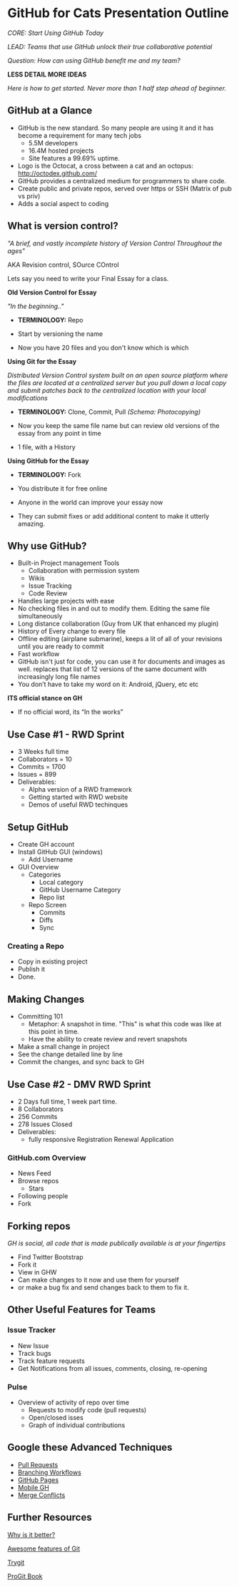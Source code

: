 # GitHub for Cats Presentation Outline

_CORE: Start Using GitHub Today_

_LEAD: Teams that use GitHub unlock their true collaborative potential_

_Question: How can using GitHub benefit me and my team?_

__LESS DETAIL MORE IDEAS__

_Here is how to get started. Never more than 1 half step ahead of beginner._

## GitHub at a Glance

 - GitHub is the new standard. So many people are using it and it has become a requirement for many tech jobs
    - 5.5M developers
    - 16.4M hosted projects
    - Site features a 99.69% uptime.
 - Logo is the Octocat, a cross between a cat and an octopus: http://octodex.github.com/
 - GitHub provides a centralized medium for programmers to share code.
 - Create public and private repos, served over https or SSH (Matrix of pub vs priv)
 - Adds a social aspect to coding

## What is version control?

_"A brief, and vastly incomplete history of Version Control Throughout the ages"_

AKA Revision control, SOurce COntrol

Lets say you need to write your Final Essay for a class.

__Old Version Control for Essay__

_"In the beginning.."_

 - __TERMINOLOGY:__ Repo

 - Start by versioning the name
 - Now you have 20 files and you don't know which is which

__Using Git for the Essay__

_Distributed Version Control system built on an open source platform where the files are located at a centralized server but you pull down a local copy and submit patches back to the centralized location with your local modifications_

 - __TERMINOLOGY:__ Clone, Commit, Pull _(Schema: Photocopying)_

 - Now you keep the same file name but can review old versions of the essay from any point in time
 - 1 file, with a History

__Using GitHub for the Essay__

 - __TERMINOLOGY:__ Fork

 - You distribute it for free online
 - Anyone in the world can improve your essay now
 - They can submit fixes or add additional content to make it utterly amazing.

## Why use GitHub?

 - Built-in Project management Tools
    - Collaboration with permission system
    - Wikis
    - Issue Tracking
    - Code Review
 - Handles large projects with ease
 - No checking files in and out to modify them. Editing the same file simultaneously
 - Long distance collaboration (Guy from UK that enhanced my plugin)
 - History of Every change to every file
 - Offline editing (airplane submarine), keeps a lit of all of your revisions until you are ready to commit
 - Fast workflow
 - GitHub isn't just for code, you can use it for documents and images as well. replaces that list of 12 versions of the same document with increasingly long file names
 - You don’t have to take my word on it: Android, jQuery, etc etc

__ITS official stance on GH__

 - If no official word, its “In the works”

## Use Case #1 - RWD Sprint

 - 3 Weeks full time
 - Collaborators = 10
 - Commits = 1700
 - Issues = 899
 - Deliverables:
    - Alpha version of a RWD framework
    - Getting started with RWD website
    - Demos of useful RWD techinques

## Setup GitHub

 - Create GH account
 - Install GitHub GUI (windows)
    - Add Username
 - GUI Overview
    - Categories
      - Local category
      - GitHub Username Category
      - Repo list
    - Repo Screen
      - Commits
      - Diffs
      - Sync

### Creating a Repo

 - Copy in existing project
 - Publish it
 - Done.

## Making Changes

 - Committing 101
    - Metaphor: A snapshot in time. "This" is what this code was like at this point in time.
    - Have the ability to create review and revert snapshots
 - Make a small change in project
 - See the change detailed line by line
 - Commit the changes, and sync back to GH

## Use Case #2 - DMV RWD Sprint

 - 2 Days full time, 1 week part time.
 - 8 Collaborators
 - 256 Commits
 - 278 Issues Closed
 - Deliverables:
    - fully responsive Registration Renewal Application

### GitHub.com Overview

 - News Feed
 - Browse repos
    - Stars
 - Following people
 - Fork

## Forking repos

_GH is social, all code that is made publically available is at your fingertips_

 - Find Twitter Bootstrap
 - Fork it
 - View in GHW
 - Can make changes to it now and use them for yourself
 - or make a bug fix and send changes back to them to fix it.

## Other Useful Features for Teams

### Issue Tracker

 - New Issue
 - Track bugs
 - Track feature requests
 - Get Notifications from all issues, comments, closing, re-opening

### Pulse

 - Overview of activity of repo over time
     - Requests to modify code (pull requests)
     - Open/closed isses
     - Graph of individual contributions

## Google these Advanced Techniques

 - [Pull Requests](https://help.github.com/articles/using-pull-requests)
 - [Branching Workflows](https://www.atlassian.com/git/workflows)
 - [GitHub Pages](http://pages.github.com/)
 - [Mobile GH](https://github.com/blog/1559-github-s-on-your-phone)
 - [Merge Conflicts](http://www.gitguys.com/topics/merging-with-a-conflict-conflicts-and-resolutions/)

## Further Resources

[Why is it better?](http://thkoch2001.github.io/whygitisbetter)

[Awesome features of Git](http://git-scm.com/about)

[Trygit](http://try.github.io)

[ProGit Book](http://git-scm.com/book)
